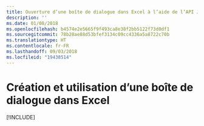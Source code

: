 ```yaml
---
title: Ouverture d’une boîte de dialogue dans Excel à l’aide de l’API JavaScript pour Office
description: ''
ms.date: 01/08/2018
ms.openlocfilehash: b4574e2e5665f9f493ca8e38f2bb5122f73d0df1
ms.sourcegitcommit: 78b28ae88d53bfef3134c09cc4336a5a8722c70b
ms.translationtype: HT
ms.contentlocale: fr-FR
ms.lasthandoff: 09/03/2018
ms.locfileid: "19438514"
---
```

# <a name="create-and-use-a-dialog-in-excel"></a>Création et utilisation d’une boîte de dialogue dans Excel

[!INCLUDE[](../includes/excel-tutorial-open-dialog.md)]